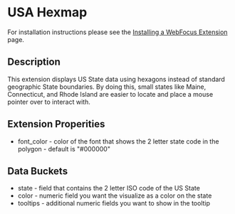 # USA Hexmap

For installation instructions please see the [Installing a WebFocus Extension](https://github.com/ibi/wf-extensions-chart/wiki/Installing-a-WebFocus-Extension) page.

## Description

This extension displays US State data using hexagons instead of standard geographic State boundaries. By doing this, small states like Maine, Connecticut, and Rhode Island are easier to locate and place a mouse pointer over to interact with.

## Extension Properities

* font_color - color of the font that shows the 2 letter state code in the polygon - default is "#000000"

## Data Buckets

* state - field that contains the 2 letter ISO code of the US State
* color - numeric field you want the visualize as a color on the state
* tooltips - additional numeric fields you want to show in the tooltip